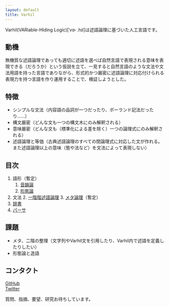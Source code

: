 ```yaml
---
layout: default
title: Varhil
---
```


Varhil(VARiable-HIding Logic)[ˈvɑ˞ .hɪl]は述語論理に基づいた人工言語です。

## 動機
無機質な述語論理であっても適切に述語を選べば自然言語で表現される意味を表現できる（だろうか）という仮説を立て、一見すると自然言語のような文法や文法用語を持った言語でありながら、形式的かつ厳密に述語論理に対応付けられる表現力を持つ言語を作り運用することで、検証しようとした。

## 特徴
+ シンプルな文法（内容語の品詞が一つだったり、ポーランド記法だったり……）
+ 構文厳密（どんな文も一つの構文木にのみ解釈される）
+ 意味厳密（どんな文も（標準化による差を除く）一つの論理式にのみ解釈される）
+ 述語論理と等価（古典述語論理のすべての閉論理式に対応した文が作れる。また述語論理以上の意味（態や法など）を文法によって表現しない）

## 目次

1. 語形（暫定）
    1. [音韻論](lexicology/phonology)
    2. [形態論](lexicology/morphology)
2. 文法
    2. [一階階述語論理](grammar/first-order-logic)
    3. [メタ論理](grammar/meta-logic)（暫定）
3. [辞書](dictionary)
4. [パーサ](parser)

<!--
##　生成文法
```
<文>
 <単文>*

<単文>
  <述語句>
  <名詞句>
  <否定開始> <文> <否定終止>

<述語句>
  <前置詞> <名詞句> <述語句>
  <単独否定> <述語句>
  <述語>

<名詞句>
  <関係詞> <述語句> <名詞句>
  <単独否定> <名詞句>
  <述語句>
  <定名詞>
  <不定名詞>
```
-->

## 課題  

* メタ、二階の整理（文字列やVarhil文を引用したり、Varhil内で述語を定義したりしたい）
* 形態論と造語

## コンタクト

[GitHub](https://github.com/hedalu244/varhil)  
[Twitter](https://twitter.com/hedalu244)


質問、指摘、要望、研究お待ちしています。
